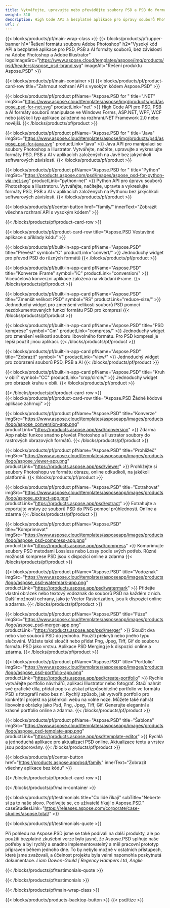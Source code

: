 ```yaml
---
title: Vytvářejte, upravujte nebo převádějte soubory PSD a PSB do formátů PDF a obrázků
weight: 310
description: High Code API a bezplatné aplikace pro úpravy souborů Photoshopu. Možnost aktualizovat vlastnosti hladiny, přidat vodoznaky otočit měřítko Převrátit oříznutí dithering Raster Conversion.
url: /
---
```


{{< blocks/products/pf/main-wrap-class >}}
{{< blocks/products/pf/upper-banner h1="Řešení formátu souboru Adobe Photoshop" h2="Vysoký kód API a bezplatné aplikace pro PSD, PSB a AI formáty souborů, bez závislosti na Adobe Photoshop a Adobe Illustrator" logoImageSrc="https://www.aspose.cloud/templates/aspose/img/products/psd/headers/aspose_psd-brand.svg" imageAlt="Řešení produktu Aspose.PSD" >}}

{{< blocks/products/pf/main-container >}}
{{< blocks/products/pf/product-card-row title="Zahrnout rozhraní API s vysokým kódem Aspose.PSD" >}}

{{< blocks/products/pf/product pfName="Aspose.PSD for " title=".NET" imgSrc="https://www.aspose.cloud/templates/aspose/img/products/psd/aspose_psd-for-net.svg" productLink="net" >}}
High Code API pro PSD, PSB a AI formáty souborů manipulace ve Windows Forms, ASP.NET, WPF, WCF nebo jakýkoli typ aplikace založené na rozhraní.NET Framework 2.0 nebo novější.
{{< /blocks/products/pf/product >}}

{{< blocks/products/pf/product pfName="Aspose.PSD for " title="Java" imgSrc="https://www.aspose.cloud/templates/aspose/img/products/psd/aspose_psd-for-java.svg" productLink="java" >}}
Java API pro manipulaci se soubory Photoshop a Illustrator. Vytvářejte, načtěte, upravujte a vykreslujte formáty PSD, PSB a AI v aplikacích založených na Javě bez jakýchkoli softwarových závislostí.
{{< /blocks/products/pf/product >}}

{{< blocks/products/pf/product pfName="Aspose.PSD for " title="Python" imgSrc="https://products.aspose.com/psd/images/aspose_psd-for-python-via-net.svg" productLink="python-net" >}}
Python API pro úpravu souborů Photoshopu a Illustratoru. Vytvářejte, načítejte, upravte a vykreslujte formáty PSD, PSB a AI v aplikacích založených na Pythonu bez jakýchkoli softwarových závislostí.
{{< /blocks/products/pf/product >}}

{{< blocks/products/pf/center-button href="family/" innerText="Zobrazit všechna rozhraní API s vysokým kódem" >}}

{{< /blocks/products/pf/product-card-row >}}

{{< blocks/products/pf/product-card-row title="Aspose.PSD Vestavěné aplikace s příklady kódu" >}}

{{< blocks/products/pf/built-in-app-card pfName="Aspose.PSD" title="Převést" symbol="C" productLink="convert/" >}}
Jednoduchý widget pro převod PSD do různých formátů
{{< /blocks/products/pf/product >}}

{{< blocks/products/pf/built-in-app-card pfName="Aspose.PSD" title="Konverze iFrame" symbol="iC" productLink="conversion/" >}}
Víceúčelová konverzní aplikace založená na vkládání iFrame.
{{< /blocks/products/pf/product >}}

{{< blocks/products/pf/built-in-app-card pfName="Aspose.PSD" title="Zmenšit velikost PSD" symbol="RS" productLink="reduce-size/" >}}
Jednoduchý widget pro zmenšení velikosti souborů PSD pomocí nezdokumentovaných funkcí formátu PSD pro kompresi
{{< /blocks/products/pf/product >}}

{{< blocks/products/pf/built-in-app-card pfName="Aspose.PSD" title="PSD komprese" symbol="Cm" productLink="compress/" >}}
Jednoduchý widget pro zmenšení velikosti souboru libovolného formátu. Pro PSD kompresi je lepší použít jinou aplikaci.
{{< /blocks/products/pf/product >}}

{{< blocks/products/pf/built-in-app-card pfName="Aspose.PSD" title="Zobrazit" symbol="V" productLink="view/" >}}
Jednoduchý widget pro zobrazení souborů PSD, PSB a AI
{{< /blocks/products/pf/product >}}

{{< blocks/products/pf/built-in-app-card pfName="Aspose.PSD" title="Kruh v obilí" symbol="CC" productLink="crop/circle/" >}}
Jednoduchý widget pro obrázek kruhu v obilí.
{{< /blocks/products/pf/product >}}
									
{{< /blocks/products/pf/product-card-row >}}										   
{{< blocks/products/pf/product-card-row title="Aspose.PSD Žádné kódové aplikace zahrnují" >}}

{{< blocks/products/pf/product pfName="Aspose.PSD" title="Konverze" imgSrc="https://www.aspose.cloud/templates/asposeapp/images/products/logo/aspose_conversion-app.png" productLink="https://products.aspose.app/psd/conversion" >}}
Zdarma App nabízí funkce snadno převést Photoshop a Illustrator soubory do rastrových obrazových formátů.
{{< /blocks/products/pf/product >}}

{{< blocks/products/pf/product pfName="Aspose.PSD" title="Prohlížeč" imgSrc="https://www.aspose.cloud/templates/asposeapp/images/products/logo/aspose_viewer-app.png" productLink="https://products.aspose.app/psd/viewer" >}}
Prohlížejte si soubory Photoshopu ve formátu obrazu, online odkudkoli, na jakékoli platformě.
{{< /blocks/products/pf/product >}}

{{< blocks/products/pf/product pfName="Aspose.PSD" title="Extrahovat" imgSrc="https://www.aspose.cloud/templates/asposeapp/images/products/logo/aspose_extract-app.png" productLink="https://products.aspose.app/psd/extract" >}}
Extrahujte a exportujte vrstvy ze souborů PSD do PNG pomocí průhlednosti. Online a zdarma
{{< /blocks/products/pf/product >}}

{{< blocks/products/pf/product pfName="Aspose.PSD" title="Komprimovat" imgSrc="https://www.aspose.cloud/templates/asposeapp/images/products/logo/aspose_psd-compress-app.png" productLink="https://products.aspose.app/psd/compress" >}}
Komprimujte soubory PSD metodami Lossless nebo Lossy podle svých potřeb. Různé možnosti komprese PSD jsou k dispozici online a zdarma
{{< /blocks/products/pf/product >}}

{{< blocks/products/pf/product pfName="Aspose.PSD" title="Vodoznak" imgSrc="https://www.aspose.cloud/templates/asposeapp/images/products/logo/aspose_psd-watermark-app.png" productLink="https://products.aspose.app/psd/watermark" >}}
Přidejte vlastní obrázek nebo textový vodoznak do souborů PSD na každém z nich. Další možnosti ochrany, jako je Vector Rasterization, jsou k dispozici online a zdarma.
{{< /blocks/products/pf/product >}}

{{< blocks/products/pf/product pfName="Aspose.PSD" title="Fúze" imgSrc="https://www.aspose.cloud/templates/asposeapp/images/products/logo/aspose_psd-merger-app.png" productLink="https://products.aspose.app/psd/merger" >}}
Sloučit dva nebo více souborů PSD do jednoho. Použití překrytí nebo jiného typu slučování. Můžete také sloučit nebo přidat Png, Jpeg, Tiff, Gif do souboru formátu PSD jako vrstvu. Aplikace PSD Merging je k dispozici online a zdarma.
{{< /blocks/products/pf/product >}}

{{< blocks/products/pf/product pfName="Aspose.PSD" title="Portfolio" imgSrc="https://www.aspose.cloud/templates/asposeapp/images/products/logo/aspose_psd-portfolio-app.png" productLink="https://products.aspose.app/psd/create-portfolio" >}}
Rychle vytvářejte portfolio návrhářů, aplikací Illustrator nebo fotograf. Stačí nahrát své grafické díla, přidat popis a získat přizpůsobitelné portfolio ve formátu PSD s fotografií nebo bez ní. Rychlý způsob, jak vytvořit portfolio pro konkrétní projekt na jakémkoli webu na volné noze. Můžete také nahrát libovolné obrázky jako Psd, Png, Jpeg, Tiff, Gif. Generujte elegantní a krásné portfolio online a zdarma.
{{< /blocks/products/pf/product >}}

{{< blocks/products/pf/product pfName="Aspose.PSD" title="Šablona" imgSrc="https://www.aspose.cloud/templates/asposeapp/images/products/logo/aspose_psd-template-app.png" productLink="https://products.aspose.app/psd/template-editor" >}}
Rychlá a jednoduchá aplikace pro aktualizaci PSD online. Aktualizace textu a vrstev jsou podporovány.
{{< /blocks/products/pf/product >}}

{{< blocks/products/pf/center-button href="https://products.aspose.app/psd/family" innerText="Zobrazit všechny aplikace bez kódu" >}}

{{< /blocks/products/pf/product-card-row >}}

{{< /blocks/products/pf/main-container >}}

{{< blocks/products/pf/testimonials title="Co lidé říkají" subTitle="Neberte si za to naše slovo. Podívejte se, co uživatelé říkají o Aspose.PSD." caseStudiesLink="https://releases.aspose.com/corporate/case-studies/aspose.total/" >}}

{{< blocks/products/pf/testimonials-quote >}}
<p class="first">
 Při pohledu na Aspose.PSD jsme se také podívali na další produkty, ale po použití bezplatné zkušební verze bylo jasné, že Aspose.PSD splňuje naše potřeby a byl rychlý a snadno implementovatelný a měl pracovní prototyp připraven během jednoho dne. To by nebylo možné v ostatních přístupech, které jsme zvažovali, a účelnost projektu byla velmi napomohla poskytnutá dokumentace.
 <em>
  Liam Dowen-Gould | Regency Hampers Ltd, Anglie
 </em>
</p>

{{< /blocks/products/pf/testimonials-quote >}}

{{< /blocks/products/pf/testimonials >}}

{{< /blocks/products/pf/main-wrap-class >}}

{{< blocks/products/products-backtop-button >}}
{{< psd/tize >}}
